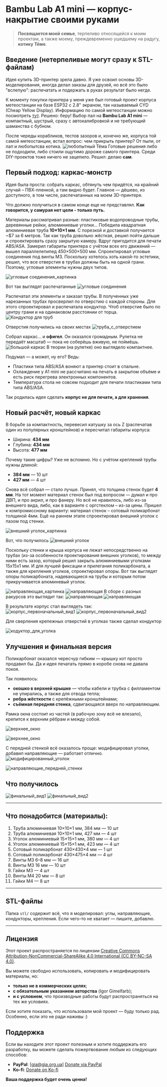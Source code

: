 # Bambu Lab A1 mini — корпус-накрытие своими руками

> **Посвящается моей семье**, терпеливо относящейся к моим проектам, а также моему, преждевременно ушедшему на радугу, **котику Тёме**.

## Введение (нетерпеливые могут сразу к STL-файлам)

Идея купить 3D-принтер зрела давно. Я уже освоил основы 3D-моделирования, иногда делал заказы для друзей, но всё это было "вслепую": распечатать и подержать в руках результат было негде.

К моменту покупки принтера у меня уже был готовый проект корпуса метеостанции на базе ESP32 с 2.8" экраном, так называемый CYD (Cheap Yellow Display). Информацию по самой метеостанции можно посмотреть [тут](https://github.com/igor-gia/Meteo). Решено: беру! Выбор пал на **Bambu Lab A1 mini** — компактный, шустрый, сразу с автокалибровкой и не требующий шаманства с бубном.

После череды корабликов, тестов зазоров и, конечно же, корпуса той самой метеостанции, встал вопрос: чем прикрыть принтер? От пыли, от лап и любопытсва котика.
![любопытный Тёма](img/cat.JPG)
Готовые решения либо не подходили, либо стоили ощутимо дороже самого принтера. Среди DIY-проектов тоже ничего не зацепило. Решил: делаю **сам**.

## Первый подход: каркас-монстр

Идея была проста: собрать каркас, обтянуть чем придётся, на крайний случай – ПВХ-пленкой, а там видно будет. Главное — дёшево, из доступного, в том числе, распечатанных на моем 3D-принтере.

Что должно получиться в самом конце еще не представлял. **Как говорится, у самурая нет цели - только путь.**

Материалы рассматривал разные: пластиковые водопроводные трубы, деревянные рейки, алюминиевые уголки… Победила квадратная алюминиевая труба **10×10×1 мм**. С порезкой и доставкой получается \~\$7 за 6 метров.
Так как труба довольно жёсткая, решил пойти дальше и спроектировать сразу закрытую камеру. Вдруг пригодится для печати ABS/ASA. Замерил габариты принтера с учётом всех его движений — вышел параллелепипед 450×500×500 мм.
Спроектировал угловые соединения под винты M3. Поскольку хотелось хоть какой-то эстетики, решил, что все отверстия в трубах должны быть на одной грани. Поэтому, угловые элементы нужны двух типов.

![угловые соединения_картинка](img/inner_corners_dr.JPG)

Вот так выглядят распечатанные
![угловые соединения](img/inner_corner.JPG)

Распечатал эти элементы и заказал трубы. В полученных уже нарезанных трубах просверлил по отверстию с каждой стороны. Для этого спроектировал и распечатала кондуктор. Чтоб отверстие было по центру грани и на одинаковом расстоянии от торца. 
![Кондуктор для труб](img/pipe_drilling_conductor.JPG)

Отверстия получились на своих местах
![труба_с_отверстием](img/pipe_hole.JPG)

Собрал каркас… и **офигел**. Он оказался громадным. Рулетка не передаёт масштаб — пока не соберёшь вживую, не поймёшь.
![большой каркас](img/big_enclouse.JPG)
В теории (на рулетке) оно выглядело компактнее. 

Подумал — а может, ну его? Ведь:

* Пластики типа ABS/ASA воняют а принтер стоит в спальне.
* Охлаждение у A1 mini не рассчитано на печать в закрытом объёме и есть риск перегрева электронных компонентов.
* Температура стола не совсем подходит для печати пластиками типа типа ABS/ASA.

Так родилась идея сделать **корпус не для печати, а для хранения**.
## Новый расчёт, новый каркас

В борьбе за компактность, перевесил катушку за ось Z (распечатав один из популярных кронштейнов) и пересчитал габариты корпуса:

* Ширина: **434 мм**
* Глубина: **434 мм**
* Высота: **477 мм**

Почему такие цифры? Уже не вспомню. Но с учётом креплений трубы нужны длиной:

* **384 мм** — 10 шт
* **427 мм** — 4 шт

Снова всё собрал — стало лучше. Принял, что толщина стенок будет **4 мм**. На тот момент материал стенок был под вопросом — думал и про ДВП, и про акрил, и про фанеру. Но всё не нравилось, либо из-за внешнего вида, либо, как в варианте с оргстеклом – из-за цены. Пришел к компромиссному варианту: материал стенок – сотовый поликарбонат толщиной 4мм.
Ещё на раннем этапе спроектировал внешний уголок с пазом под стенки.

![внешний уголок_картинка](img/outer_corner_dr.JPG)

Вот, что получилось
![внешний уголок](img/outer_corner.JPG)

Поскольку стенки и крыша корпуса не лежат непосредственно на трубах (из-за особенности проектирования внешних уголков), то между ними есть зазор, который решил закрыть алюминиевыми уголками 15х15х1 мм. И для лучшей фиксации и прилегания поликарбоната, а также для крепления уголков, спроектировал опоры.
Вот так выглядят опоры поликарбоната, надевающиеся на трубы и которым потом прикручивается алюминевый уголок.

![направляющая_картинка](img/main_guide_dr.JPG)
![направляющая](img/main_guide.JPG)
В сборе с разных ракурсов это выглядит так:
![направляющая](img/main_guide_joint.JPG)
![направляющая](img/main_guide_joint2.JPG)

В результате корпус стал выглядеть так:
![корпус_первоначальный_вид1](img/enclouse1.JPG)
![корпус_первоначальный_вид2](img/enclouse2.JPG)

Для сверления крепежных отверстий в уголках также сделал кондуктор

![кодуктор_для_уголка](img/corner_drilling_conductor_dr.JPG)

## Улучшения и финальная версия

Поликарбонат оказался чересчур гибким — крышку кот просто продавил бы. Да и идея печатать прямо в коробе снова не давала покоя.

Так появилось:

* **окошко в верхней крышке** — чтобы кабели и трубка с филламентом не упирались, а также для отвода тепла;
* **ребра жёсткости** с крепёжными кронштейнами;
* **съёмная передняя стенка**, сдвигающаяся вверх по направляющим.

Рамка окна состоит из частей (в рабочую зону всё не влезало), крепится к верхним рёбрам и между собой.

![верхнее_окно](img/top_window_dr.JPG)

![верхнее_окно](img/top_window.JPG)

С передней стенкой всё оказалось проще: модифицировал уголки, добавил направляющие — работает отлично.
![модифицированный_уголок](img/outer_corner_sliding.JPG)

![направляющие_передней_стенки](img/sliding_guide.JPG)

## Что получилось

![финальный_вид1](img/final_enclouse1.JPG)
![финальный_вид2](img/final_enclouse2.JPG)

---

## Что понадобится (материалы):

1. Труба алюминиевая 10×10×1 мм, 384 мм — 10 шт
2. Труба алюминиевая 10×10×1 мм, 427 мм — 4 шт
3. Уголок алюминиевый 15×15×1 мм, 380 мм — 4 шт
4. Уголок алюминиевый 15×15×1 мм, 423 мм — 4 шт
5. Сотовый поликарбонат 430×430×4 мм — 1 шт
6. Сотовый поликарбонат 430×475×4 мм — 4 шт
7. Винты M3 6–8 мм — 16 шт
8. Винты M3 16 мм — 10 шт
9. Гайки M3 — 4 шт
10. Винты M4 20 мм — 8 шт
11. Гайки M4 — 8 шт

---

## STL-файлы

Папка `stl/` содержит всё, что я моделировал: углы, направляющие, кондукторы, крепления. Если чего-то не хватает — пишите, добавлю.

---

## Лицензия

Этот проект распространяется по лицензии [Creative Commons Attribution-NonCommercial-ShareAlike 4.0 International (CC BY-NC-SA 4.0)](https://creativecommons.org/licenses/by-nc-sa/4.0/deed.ru).

Вы можете свободно использовать, копировать и модифицировать материалы, но:
- **только не в коммерческих целях**;
- **с обязательным указанием авторства** (Igor Gimelfarb);
- **и с условием**, что производные работы будут распространяться на тех же условиях.

Если хотите показать, что использовали мой проект — буду только рад. Особенно, если это не ради наживы :)

##  Поддержка
Если вы находите этот проект полезным и хотите поддержать его разработку, вы можете сделать пожертвование любым из следующих способов:

- **PayPal**: [gia@gia.org.ua] [Donate via PayPal](https://www.paypal.me)  
- **Ko-fi**: [Donate on Ko-fi](https://ko-fi.com/igorgimelfarb)  


**Ваша поддержка будет очень ценна!**
